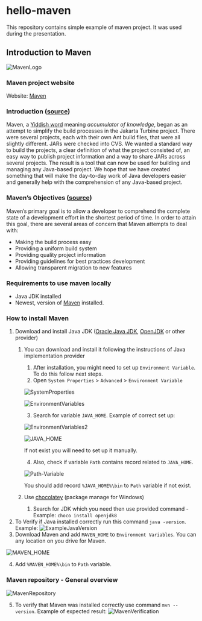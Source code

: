 # hello-maven

This repository contains simple example of maven project.
It was used during the presentation.

## Introduction to Maven

![MavenLogo](images/MavenLogo.png)

### Maven project website
Website: [Maven](https://maven.apache.org)

### Introduction ([source](https://maven.apache.org/what-is-maven.html))
Maven, a [Yiddish word](https://en.wikipedia.org/wiki/Maven) meaning *accumulator of knowledge*, began as an attempt to simplify the build processes in the Jakarta Turbine project. There were several projects, each with their own Ant build files, that were all slightly different. JARs were checked into CVS. We wanted a standard way to build the projects, a clear definition of what the project consisted of, an easy way to publish project information and a way to share JARs across several projects.
The result is a tool that can now be used for building and managing any Java-based project. We hope that we have created something that will make the day-to-day work of Java developers easier and generally help with the comprehension of any Java-based project.

### Maven’s Objectives ([source](https://maven.apache.org/what-is-maven.html))
Maven’s primary goal is to allow a developer to comprehend the complete state of a development effort in the shortest period of time. In order to attain this goal, there are several areas of concern that Maven attempts to deal with:
* Making the build process easy
* Providing a uniform build system
* Providing quality project information
* Providing guidelines for best practices development
* Allowing transparent migration to new features

### Requirements to use maven locally
 * Java JDK installed
 * Newest, version of [Maven](https://maven.apache.org/download.cgi) installed.
 
### How to install Maven
1. Download and install Java JDK ([Oracle Java JDK](https://www.oracle.com/java/technologies/javase-jdk8-downloads.html), 
[OpenJDK](https://openjdk.java.net/install/) or other provider)
    1. You can download and install it following the instructions of Java implementation provider
        1. After installation, you might need to set up `Environment Variable`. To do this follow next steps.
        2. Open `System Properties` > `Advanced` > `Environment Variable`
        
        ![SystemProperties](images/SystemProperties.png) 
        
        ![EnvironmentVariables](images/EnvironmentVariables.png)
        
        3. Search for variable `JAVA_HOME`. Example of correct set up: 
        
        ![EnvironmentVariables2](images/EnvironmentVariables2.png) 
        
        ![JAVA_HOME](images/JAVA_HOME.png) 
        
        If not exist you will need to set up it manually.
        
        4. Also, check if variable `Path` contains record related to `JAVA_HOME`.
        
        ![Path-Variable](images/Path-Varaible.png) 
        
        You should add record `%JAVA_HOME%\bin` to `Path` variable if not exist. 
    2. Use [chocolatey](https://chocolatey.org/) (package manage for Windows)
        1. Search for JDK which you need then use provided command - Example: `choco install openjdk8`
2. To Verify if Java installed correctly run this command `java -version`. Example:
![ExampleJavaVersion](images/ExampleJavaVersion.png)
3. Download Maven and add `MAVEN_HOME` to `Environment Variables`. You can any location on you drive for Maven.

![MAVEN_HOME](images/MAVEN_HOME.png)

4. Add `%MAVEN_HOME%\bin` to `Path` variable.

### Maven repository - General overview
![MavenRepository](images/MavenRepository.jpg)

5. To verify that Maven was installed correctly use command `mvn --version`.
Example of expected result:
![MavenVerification](images/MavenVerification.png)